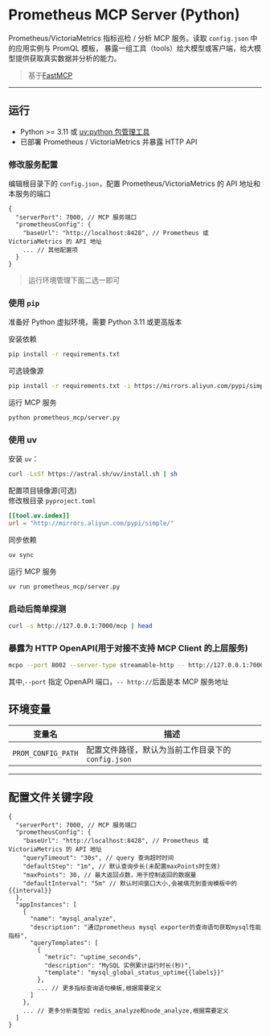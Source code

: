 # Prometheus MCP Server (Python)

Prometheus/VictoriaMetrics 指标巡检 / 分析 MCP 服务。读取 `config.json` 中的应用实例与 PromQL 模板，
暴露一组工具（tools）给大模型或客户端，给大模型提供获取真实数据并分析的能力。

> 基于[FastMCP](https://gofastmcp.com/getting-started/welcome)

---

## 运行

- Python >= 3.11 或 [uv:python 包管理工具](https://docs.astral.sh/uv/getting-started/installation/)
- 已部署 Prometheus / VictoriaMetrics 并暴露 HTTP API

### 修改服务配置

编辑根目录下的 `config.json`，配置 Prometheus/VictoriaMetrics 的 API 地址和本服务的端口

```jsonc
{
  "serverPort": 7000, // MCP 服务端口
  "prometheusConfig": {
    "baseUrl": "http://localhost:8428", // Prometheus 或 VictoriaMetrics 的 API 地址
    ... // 其他配置项
  }
}
```

> 运行环境管理下面二选一即可

### 使用 `pip`

准备好 Python 虚拟环境，需要 Python 3.11 或更高版本

安装依赖

```bash
pip install -r requirements.txt
```

可选镜像源

```bash
pip install -r requirements.txt -i https://mirrors.aliyun.com/pypi/simple/
```

运行 MCP 服务

```bash
python prometheus_mcp/server.py
```

### 使用 uv

安装 `uv`：

```bash
curl -LsSf https://astral.sh/uv/install.sh | sh
```

配置项目镜像源(可选)  
修改根目录 `pyproject.toml`

```toml
[[tool.uv.index]]
url = "http://mirrors.aliyun.com/pypi/simple/"
```

同步依赖

```bash
uv sync
```

运行 MCP 服务

```bash
uv run prometheus_mcp/server.py
```

### 启动后简单探测

```bash
curl -s http://127.0.0.1:7000/mcp | head
```

### 暴露为 HTTP OpenAPI(用于对接不支持 MCP Client 的上层服务)

```bash
mcpo --port 8002 --server-type streamable-http -- http://127.0.0.1:7000/mcp
```

其中,`--port` 指定 OpenAPI 端口，`-- http://`后面是本 MCP 服务地址

## 环境变量

| 变量名             | 描述                                              |
| ------------------ | ------------------------------------------------- |
| `PROM_CONFIG_PATH` | 配置文件路径，默认为当前工作目录下的`config.json` |

---

## 配置文件关键字段

```jsonc
{
  "serverPort": 7000, // MCP 服务端口
  "prometheusConfig": {
    "baseUrl": "http://localhost:8428", // Prometheus 或 VictoriaMetrics 的 API 地址
    "queryTimeout": "30s", // query 查询超时时间
    "defaultStep": "1m", // 默认查询步长(未配置maxPoints时生效)
    "maxPoints": 30, // 最大返回点数，用于控制返回的数据量
    "defaultInterval": "5m" // 默认时间窗口大小,会被填充到查询模板中的 {{interval}}
  },
  "appInstances": [
    {
      "name": "mysql_analyze",
      "description": "通过prometheus mysql exporter的查询语句获取mysql性能指标",
      "queryTemplates": [
        {
          "metric": "uptime_seconds",
          "description": "MySQL 实例累计运行时长(秒)",
          "template": "mysql_global_status_uptime{{labels}}"
        },
        ... // 更多指标查询语句模板,根据需要定义
      ]
    },
    ... // 更多分析类型如 redis_analyze和node_analyze,根据需要定义
  ]
}
```
